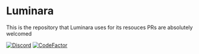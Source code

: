 # Luminara
This is the repository that Luminara uses for its resouces
PRs are absolutely welcomed

[![Discord](https://discord.com/api/guilds/661736128373719141/widget.png)](https://netherdepths.com/discord)
[![CodeFactor](https://www.codefactor.io/repository/github/saboooor/Nether-Depths/badge/master)](https://www.codefactor.io/repository/github/saboooor/Nether-Depths/overview/master)